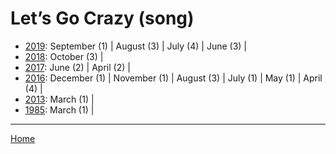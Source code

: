 # Let’s Go Crazy (song)

  * [2019](./let-s-go-crazy-song-2019.md): 
      September (1) | 
      August (3) | 
      July (4) | 
      June (3) | 
  * [2018](./let-s-go-crazy-song-2018.md): 
      October (3) | 
  * [2017](./let-s-go-crazy-song-2017.md): 
      June (2) | 
      April (2) | 
  * [2016](./let-s-go-crazy-song-2016.md): 
      December (1) | 
      November (1) | 
      August (3) | 
      July (1) | 
      May (1) | 
      April (4) | 
  * [2013](./let-s-go-crazy-song-2013.md): 
      March (1) | 
  * [1985](./let-s-go-crazy-song-1985.md): 
      March (1) | 

----

[Home](../)
